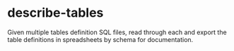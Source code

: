 # describe-tables
Given multiple tables definition SQL files, read through each and export the table definitions in spreadsheets by schema for documentation.
